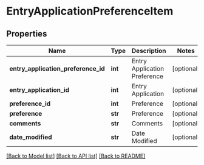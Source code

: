# EntryApplicationPreferenceItem

## Properties
Name | Type | Description | Notes
------------ | ------------- | ------------- | -------------
**entry_application_preference_id** | **int** | Entry Application Preference | [optional] 
**entry_application_id** | **int** | Entry Application | [optional] 
**preference_id** | **int** | Preference | [optional] 
**preference** | **str** | Preference | [optional] 
**comments** | **str** | Comments | [optional] 
**date_modified** | **str** | Date Modified | [optional] 

[[Back to Model list]](../README.md#documentation-for-models) [[Back to API list]](../README.md#documentation-for-api-endpoints) [[Back to README]](../README.md)


